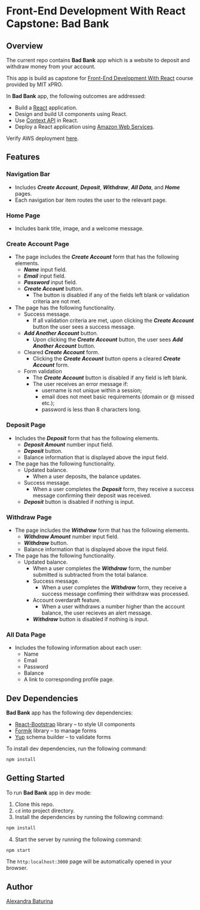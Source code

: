 # Front-End Development With React Capstone: Bad Bank
## Overview
The current repo contains **Bad Bank** app which is a website to deposit and withdraw money from your account.

This app is build as capstone for [Front-End Development With React](https://executive-ed.xpro.mit.edu/front-end-development-react?utm_source=MITxPROWeb) course provided by MIT xPRO.

In **Bad Bank** app, the following outcomes are addressed:
* Build a [React](https://reactjs.org/) application.
* Design and build UI components using React.
* Use [Context API](https://reactjs.org/docs/context.html) in React.
* Deploy a React application using [Amazon Web Services](https://aws.amazon.com/).

Verify AWS deployment [here](https://alexandra-baturina-bad-bank.s3.us-west-2.amazonaws.com/index.html).

## Features
### Navigation Bar
* Includes ***Create Account***, ***Deposit***, ***Withdraw***, ***All Data***, and ***Home*** pages.
* Each navigation bar item routes the user to the relevant page.
### Home Page
* Includes bank title, image, and a welcome message.
### Create Account Page
* The page includes the ***Create Account*** form that has the following elements.
  * ***Name*** input field.
  * ***Email*** input field.
  * ***Password*** input field.
  * ***Create Account*** button.
    * The button is disabled if any of the fields left blank or validation criteria are not met.
* The page has the following functionality.
  * Success message.
    * If all validation criteria are met, upon clicking the ***Create Account*** button the user sees a success message.
  * ***Add Another Account*** button.
    * Upon clicking the ***Create Account*** button, the user sees ***Add Another Account*** button.
  * Cleared ***Create Account*** form.
    * Clicking the ***Create Account*** button opens a cleared ***Create Account*** form.
  * Form validation
    * The ***Create Account*** button is disabled if any field is left blank.
    * The user receives an error message if:
      * username is not unique within a session;
      * email does not meet basic requirements (domain or @ missed etc.);
      * password is less than 8 characters long.
### Deposit Page
* Includes the ***Deposit*** form that has the following elements.
   * ***Deposit Amount*** number input field.
   * ***Deposit*** button.
   * Balance information that is displayed above the input field.
* The page has the following functionality.
    * Updated balance.
       * When a user deposits, the balance updates.
    * Success message.
       * When a user completes the ***Deposit*** form, they receive a success message confirming their deposit was received.
    * ***Deposit*** button is disabled if nothing is input.
### Withdraw Page
* The page includes the ***Withdraw*** form that has the following elements.
   * ***Withdraw Amount*** number input field.
   * ***Withdraw*** button.
   * Balance information that is displayed above the input field.
* The page has the following functionality.
   * Updated balance.
      * When a user completes the ***Withdraw*** form, the number submitted is subtracted from the total balance.
      * Success message.
         * When a user completes the ***Withdraw*** form, they receive a success message confiming their withdraw was processed.
      * Account overdaraft feature.
         * When a user withdraws a number higher than the account balance, the user recieves an alert message.
      * ***Withdraw*** button is disabled if nothing is input.
### All Data Page
* Includes the following information about each user:
   * Name
   * Email
   * Password
   * Balance
   * A link to corresponding profile page.

## Dev Dependencies
**Bad Bank** app has the following dev dependencies:
* [React-Bootstrap](https://react-bootstrap.github.io/) library – to style UI components
* [Formik](https://formik.org/) library – to manage forms
* [Yup](https://formik.org/docs/guides/validation) schema builder – to validate forms

To install dev dependencies, run the following command:
```sh
npm install
```
## Getting Started
To run **Bad Bank** app in dev mode:
1. Clone this repo.
2. ``cd`` into project directory.
3. Install the dependencies by running the following command:
```sh
npm install
```
4. Start the server by running the following command:
```sh
npm start
```
The ```http:localhost:3000``` page will be automatically opened in your browser.
## Author
[Alexandra Baturina](https://www.linkedin.com/in/alexandrabaturina/)
